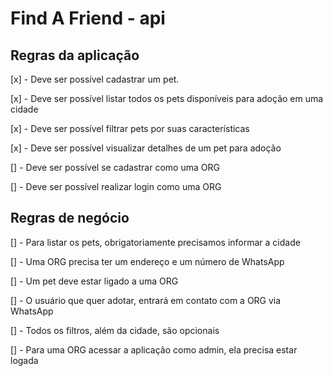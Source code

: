 # Find A Friend - api

## Regras da aplicação

[x] - Deve ser possível cadastrar um pet.

[x] - Deve ser possível listar todos os pets disponíveis para adoção em uma cidade

[x] - Deve ser possível filtrar pets por suas características

[x] - Deve ser possível visualizar detalhes de um pet para adoção

[] - Deve ser possível se cadastrar como uma ORG

[] - Deve ser possível realizar login como uma ORG

## Regras de negócio

[] - Para listar os pets, obrigatoriamente precisamos informar a cidade

[] - Uma ORG precisa ter um endereço e um número de WhatsApp

[] - Um pet deve estar ligado a uma ORG

[] - O usuário que quer adotar, entrará em contato com a ORG via WhatsApp

[] - Todos os filtros, além da cidade, são opcionais

[] - Para uma ORG acessar a aplicação como admin, ela precisa estar logada